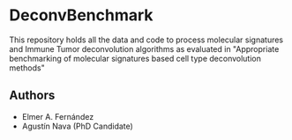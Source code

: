 # DeconvBenchmark
This repository holds all the data and code to process molecular signatures and Immune Tumor deconvolution algorithms as evaluated in "Appropriate benchmarking of molecular signatures based cell type deconvolution methods"




## Authors
* Elmer A. Fernández 
* Agustín Nava (PhD Candidate)
